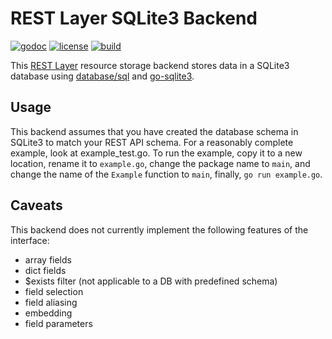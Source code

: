 # REST Layer SQLite3 Backend

[![godoc](http://img.shields.io/badge/godoc-reference-blue.svg?style=flat)](https://godoc.org/github.com/jxstanford/rest-layer-sqlite3) [![license](http://img.shields.io/badge/license-MIT-red.svg?style=flat)](https://raw.githubusercontent.com/jxstanford/rest-layer-sqlite3/master/LICENSE) [![build](https://img.shields.io/travis/jxstanford/rest-layer-sqlite3.svg?style=flat)](https://travis-ci.org/jxstanford/rest-layer-sqlite3)

This [REST Layer](https://github.com/rs/rest-layer) resource storage backend stores data in a SQLite3 database  using [database/sql](https://godoc.org/database/sql) and [go-sqlite3](https://godoc.org/github.com/mattn/go-sqlite3).

## Usage

This backend assumes that you have created the database schema in SQLite3 to match your REST API schema.  For a reasonably complete example, look at example_test.go.  To run the example, copy it to a new location, rename it to `example.go`, change the package name to `main`, and change the name of the `Example` function to `main`, finally, `go run example.go`.

## Caveats

This backend does not currently implement the following features of the interface:

* array fields
* dict fields
* $exists filter (not applicable to a DB with predefined schema)
* field selection 
* field aliasing 
* embedding
* field parameters

